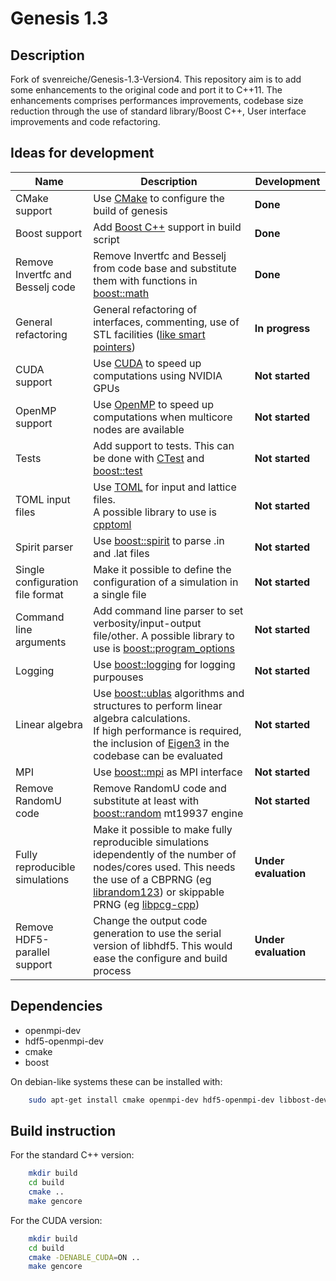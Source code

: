 Genesis 1.3
===========

Description
-----------

Fork of svenreiche/Genesis-1.3-Version4. 
This repository aim is to add some enhancements to the original code and port it to C++11.
The enhancements comprises performances improvements, codebase size reduction through the use of standard library/Boost C++, User interface improvements and code refactoring.

Ideas for development
---------------------
| **Name** | **Description** | **Development** |
|----------|-----------------|---------------|
| CMake support | Use [CMake](https://cmake.org/) to configure the build of genesis | **Done** |
| Boost support | Add [Boost C++](https://www.boost.org/) support in build script | **Done** | 
| Remove Invertfc and Besselj code | Remove Invertfc and Besselj from code base and substitute them with functions in [boost::math](https://www.boost.org/doc/libs/1_69_0/libs/math/doc/html/special.html) | **Done** |
| General refactoring | General refactoring of interfaces, commenting, use of STL facilities ([like smart pointers](https://en.cppreference.com/book/intro/smart_pointers)) | **In progress** |
| CUDA support | Use [CUDA](https://developer.nvidia.com/) to speed up computations using NVIDIA GPUs | **Not started** |
| OpenMP support | Use [OpenMP](https://www.openmp.org/) to speed up computations when multicore nodes are available | **Not started** |
| Tests | Add support to tests. This can be done with [CTest](https://gitlab.kitware.com/cmake/community/wikis/doc/ctest/Testing-With-CTest) and [boost::test](https://www.boost.org/doc/libs/1_69_0/libs/test/doc/html/index.html) | **Not started** |
| TOML input files | Use [TOML](https://github.com/toml-lang/toml) for input and lattice files.<br> A possible library to use is [cpptoml](https://github.com/skystrife/cpptoml) | **Not started** |
| Spirit parser | Use [boost::spirit](https://www.boost.org/doc/libs/1_69_0/libs/spirit/doc/html/index.html) to parse .in and .lat files | **Not started** |
| Single configuration file format | Make it possible to define the configuration of a simulation in a single file | **Not started** |
| Command line arguments | Add command line parser to set verbosity/input-output file/other. A possible library to use is [boost::program_options](https://www.boost.org/doc/libs/1_69_0/doc/html/program_options.html) | **Not started** |
| Logging | Use [boost::logging](https://www.boost.org/doc/libs/1_69_0/libs/log/doc/html/index.html) for logging purpouses | **Not started** |
| Linear algebra | Use [boost::ublas](https://www.boost.org/doc/libs/1_69_0/libs/numeric/ublas/doc/index.html) algorithms and structures to perform linear algebra calculations.<br> If high performance is required, the inclusion of [Eigen3](http://eigen.tuxfamily.org/index.php?title=Main_Page) in the codebase can be evaluated | **Not started** | 
| MPI | Use [boost::mpi](https://www.boost.org/doc/libs/1_69_0/doc/html/mpi.html) as MPI interface | **Not started** |
| Remove RandomU code | Remove RandomU code and substitute at least with [boost::random](https://www.boost.org/doc/libs/1_69_0/doc/html/boost_random.html) mt19937 engine | **Not started** |
| Fully reproducible simulations | Make it possible to make fully reproducible simulations idependently of the number of nodes/cores used. This needs the use of a CBPRNG (eg [librandom123](http://www.deshawresearch.com/resources_random123.html)) or skippable PRNG (eg [libpcg-cpp](http://www.pcg-random.org/)) | **Under evaluation** |
| Remove HDF5-parallel support | Change the output code generation to use the serial version of libhdf5. This would ease the configure and build process | **Under evaluation** |

Dependencies
------------

- openmpi-dev
- hdf5-openmpi-dev
- cmake
- boost

On debian-like systems these can be installed with:

```bash
    sudo apt-get install cmake openmpi-dev hdf5-openmpi-dev libbost-dev-all
```

Build instruction
-----------------

For the standard C++ version:

```bash
    mkdir build
    cd build
    cmake ..
    make gencore
```

For the CUDA version:

```bash
    mkdir build
    cd build
    cmake -DENABLE_CUDA=ON ..
    make gencore
```


